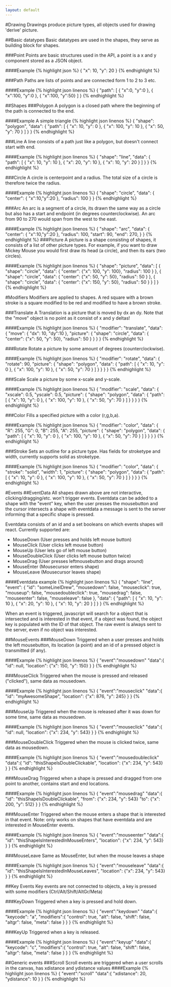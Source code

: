 ```yaml
---
layout: default
---
```

#Drawing
Drawings produce picture types, all objects used for drawing 'derive' picture.

##Basic datatypes
Basic datatypes are used in the shapes, they serve as building block for shapes.

###Point
Points are basic structures used in the API, a point is a x and y component stored as a JSON object.

####Example
{% highlight json %}
{ "x": 10, "y": 20 }
{% endhighlight %}

###Path
Paths are lists of points and are connected form 1 to 2 to 3 etc.

####Example
{% highlight json linenos %}
{
    "path": [
        { "x":0, "y":0 },
        { "x":100, "y":0 },
        { "x":100, "y":50}
    ]
}
{% endhighlight %}

##Shapes
###Polygon
A polygon is a closed path where the beginning of the path is connected to the end.

####Example
A simple triangle
{% highlight json linenos %}
{
    "shape": "polygon",
    "data": {
        "path": [
            { "x": 10, "y": 0 },
            { "x": 100, "y": 10 },
            { "x": 50, "y": 70 }
        ]
    }
}
{% endhighlight %}

###Line
A line consists of a path just like a polygon, but doesn't connect start with end.

####Example
{% highlight json linenos %}
{
    "shape": "line",
    "data": {
        "path": [
            { "x": 10, "y": 10 },
            { "x": 20, "y": 10 },
            { "x": 10, "y": 20 }
        ]
    }
}
{% endhighlight %}

###Circle
A circle is centerpoint and a radius. The total size of a circle is therefore twice the radius.

####Example
{% highlight json linenos %}
{
    "shape": "circle",
    "data": {
        "center": { "x":10,"y":20 },
        "radius": 100
    }
}
{% endhighlight %}

###Arc
An arc is a segment of a circle, its drawn the same way as a circle but also has a start and endpoint (in degrees counterclockwise). An arc from 90 to 270 would span from the west to the east.

####Example
{% highlight json linenos %}
{
    "shape": "arc",
    "data": {
        "center": { "x":10,"y":20 },
        "radius": 100,
        "start": 90,
        "end": 270,
    }
}
{% endhighlight %}
###Picture
A picture is a shape consisting of shapes, it consists of a list of other picture types. For example, if you want to draw Mickey Mouse you would first draw its head (a circle), and then its ears (two circles).

####Example
{% highlight json linenos %}
{
    "shape": "picture",
    "data": [
        {
            "shape": "circle", 
            "data": { "center": {"x": 100, "y": 100}, "radius": 100 }
        },
        {
            "shape": "circle", 
            "data": { "center": {"x": 50, "y": 50}, "radius": 50 }
        },
        {
            "shape": "circle", 
            "data": { "center": {"x": 150, "y": 50}, "radius": 50 }
        }
    ]
}
{% endhighlight %}

#Modifiers
Modifiers are applied to shapes. A red square with a brown stroke is a square modified to be red and modified to have a brown stroke.

###Translate
A Translation is a picture that is moved by dx an dy. Note that the "move" object is no point as it consist of x and y deltas!

####Example
{% highlight json linenos %}
{
    "modifier": "translate",
    "data":
        {
            "move":  { "dx": 10, "dy":10 },
            "picture": {
                "shape": "circle", 
                "data": { "center": {"x": 50, "y": 50}, "radius": 50 }
            }
        }
}
{% endhighlight %}

###Rotate
Rotate a picture by some amount of degrees (counterclockwise).

####Example
{% highlight json linenos %}
{
    "modifier": "rotate",
    "data":
        {
            "rotate": 90,
            "picture": {
                "shape": "polygon", 
                "data": {
                    "path": [
                        { "x": 10, "y": 0 },
                        { "x": 100, "y": 10 },
                        { "x": 50, "y": 70 }
                    ] 
                }
            }
        }
}
{% endhighlight %}

###Scale
Scale a picture by some x-scale and y-scale.

####Example
{% highlight json linenos %}
{
    "modifier": "scale",
    "data":
        {
            "xscale": 0.5,
            "yscale": 0.5,
            "picture": {
                "shape": "polygon", 
                "data": {
                    "path": [
                        { "x": 10, "y": 0 },
                        { "x": 100, "y": 10 },
                        { "x": 50, "y": 70 }
                    ] 
                }
            }
        }
}
{% endhighlight %}

###Color
Fills a specified picture with a color (r,g,b,a).

####Example
{% highlight json linenos %}
{
    "modifier": "color",
    "data":
        {
            "R": 255,
            "G": 0,
            "B": 255,
            "A": 255,
            "picture": {
                "shape": "polygon", 
                "data": {
                    "path": [
                        { "x": 10, "y": 0 },
                        { "x": 100, "y": 10 },
                        { "x": 50, "y": 70 }
                    ] 
                }
            }
        }
}
{% endhighlight %}

###Stroke
Sets an outline for a picture type. Has fields for stroketype and width, currently supports solid as stroketype.

####Example
{% highlight json linenos %}
{
    "modifier": "color",
    "data":
        {
            "stroke": "solid",
            "width": 1,
            "picture": {
                "shape": "polygon", 
                "data": {
                    "path": [
                        { "x": 10, "y": 0 },
                        { "x": 100, "y": 10 },
                        { "x": 50, "y": 70 }
                    ] 
                }
            }
        }
}
{% endhighlight %}

#Events
##EventData
All shapes drawn above are not interactive, clicking/dragging/etc. won't trigger events. Eventdata can be added to a shape with the "event" key, when the user presses the mousebutton and the cursor intersects a shape with eventdata a message is sent to the server informing that a specific shape is pressed.

Eventdata consists of an id and a set booleans on which events shapes will react. Currently supported are:
* MouseDown (User presses and holds left mouse button)
* MouseClick (User clicks left mouse button)
* MouseUp (User lets go of left mouse button)
* MouseDoubleClick (User clicks left mouse button twice)
* MouseDrag (User presses leftmousebutton and drags around)
* MouseEnter (Mousecursor enters shape)
* MouseLeave (Mousecursor leaves shape)

####Eventdata example
{% highlight json linenos %}
{
    "shape": "line",
    "event": {
        "id": "someLineIDrew",
        "mousedown": false,
        "mouseclick": true,
        "mouseup": false,
        "mousedoubleclick": true,
        "mousedrag": false,
        "mouseenter": false,
        "mouseleave": false
    }, 
    "data": {
        "path": [
            { "x": 10, "y": 10 },
            { "x": 20, "y": 10 },
            { "x": 10, "y": 20 }
        ]
    }
}
{% endhighlight %}

When an event is triggered, javascript will search for a object that is intersected and is interested in that event, if a object was found, the object key is populated with the ID of that object. The raw event is always sent to the server, even if no object was interested.

##MouseEvents
###MouseDown
Triggered when a user presses and holds the left mousebutton, its location (a point) and an id of a pressed object is transmitted (if any).

####Example
{% highlight json linenos %}
{
    "event":"mousedown"
    "data":{
        "id": null,
        "location": {"x": 150, "y": 150}
    }
}
{% endhighlight %}

###MouseClick
Triggered when the mouse is pressed and released ("clicked"), same data as mousedown.

####Example
{% highlight json linenos %}
{
    "event":"mouseclick"
    "data":{
        "id": "myAwesomeShape",
        "location": {"x": 876, "y": 245}
    }
}
{% endhighlight %}

###MouseUp
Triggered when the mouse is released after it was down for some time, same data as mousedown.

####Example
{% highlight json linenos %}
{
    "event":"mouseclick"
    "data":{
        "id": null,
        "location": {"x": 234, "y": 543}
    }
}
{% endhighlight %}

###MouseDoubleClick
Triggered when the mouse is clicked twice, same data as mousedown.

####Example
{% highlight json linenos %}
{
    "event":"mousedoubleclick"
    "data":{
        "id": "thisShapeIsDoubleClickable",
        "location": {"x": 234, "y": 543}
    }
}
{% endhighlight %}

###MouseDrag
Triggered when a shape is pressed and dragged from one point to another, contains start and end locations.

####Example
{% highlight json linenos %}
{
    "event":"mousedrag"
    "data":{
        "id": "thisShapeIsDoubleClickable",
        "from": {"x": 234, "y": 543}
        "to": {"x": 200, "y": 512}
    }
}
{% endhighlight %}

###MouseEnter
Triggered when the mouse enters a shape that is interested in that event. Note: only works on shapes that have eventdata and are interested in MouseEnter events.

####Example
{% highlight json linenos %}
{
    "event":"mouseenter"
    "data":{
        "id": "thisShapeIsInterestedInMouseEnters",
        "location": {"x": 234, "y": 543}
    }
}
{% endhighlight %}

###MouseLeave
Same as MouseEnter, but when the mouse leaves a shape

####Example
{% highlight json linenos %}
{
    "event":"mouseleave"
    "data":{
        "id": "thisShapeIsInterestedInMouseLeaves",
        "location": {"x": 234, "y": 543}
    }
}
{% endhighlight %}

##Key Events
Key events are not connected to objects, a key is pressed with some modifiers (Ctrl/Alt/Shift/AltGr/Meta)

###KeyDown
Triggered when a key is pressed and hold down.

####Example
{% highlight json linenos %}
{
    "event":"keydown"
    "data":{
        "keycode": "a",
        "modifiers":{
            "control": true,
            "alt": false,
            "shift": false,
            "altgr": false,
            "meta": false
        }
    }
}
{% endhighlight %}

###KeyUp
Triggered when a key is released.

####Example
{% highlight json linenos %}
{
    "event":"keyup"
    "data":{
        "keycode": "c",
        "modifiers":{
            "control": true,
            "alt": false,
            "shift": false,
            "altgr": false,
            "meta": false
        }
    }
}
{% endhighlight %}

##Generic events
###Scroll
Scroll events are triggered when a user scrolls in the canvas, has xdistance and ydistance values
####Example
{% highlight json linenos %}
{
    "event":"scroll"
    "data":{
        "xdistance": 20,
        "ydistance": 10
    }
}
{% endhighlight %}
